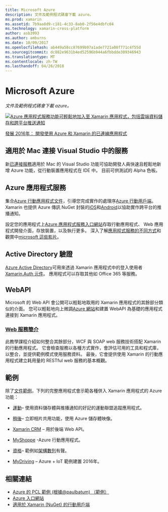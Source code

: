 ```yaml
---
title: Microsoft Azure
description: 文件及範例程式碼會下載 azure。
ms.prod: xamarin
ms.assetid: 7b9aa8d9-c181-4c33-8ab0-2f56e4dbfc04
ms.technology: xamarin-cross-platform
author: asb3993
ms.author: amburns
ms.date: 10/09/2017
ms.openlocfilehash: ab449a58cc87699b97a1ade7721a08f771c4f55d
ms.sourcegitcommit: dc882e9631b4ed52596b944a6fbbdde309346943
ms.translationtype: MT
ms.contentlocale: zh-TW
ms.lasthandoff: 04/26/2018
---
```

# <a name="microsoft-azure"></a>Microsoft Azure

_文件及範例程式碼會下載 azure。_

[ ![](images/evolve-mikej-azure-sml.png "Azure 應用程式服務功能可輕鬆地加入至 Xamarin 應用程式，包括雲端資料儲存和跨平台推送通知")](https://evolve.xamarin.com/session/56ec886fde91c6253c277bc6)

[發展 2016年： 開發使用 Azure 和 Xamarin 的已連線應用程式](https://evolve.xamarin.com/session/56ec886fde91c6253c277bc6)

## <a name="connected-services-in-visual-studio-for-mac"></a>適用於 Mac 連接 Visual Studio 中的服務

新[已連接服務](connected-services.md)適用於 Mac 的 Visual Studio 功能可協助開發人員快速且輕鬆地新增 Azure 功能，從行動裝置應用程式在 IDE 中。 目前可供測試的 Alpha 色板。


## <a name="azure-app-services"></a>Azure 應用程式服務

集合[Azure 行動應用程式文件](~/cross-platform/data-cloud/mobile-apps.md)，引導您完成實作的處理序[Azure 行動用戶端](https://www.nuget.org/packages/Microsoft.Azure.Mobile.Client/)。
Xamarin 也提供 Azure 傳訊 NuGet 封裝的[iOS](https://www.nuget.org/packages/Xamarin.Azure.NotificationHubs.iOS/)和[Android](https://www.nuget.org/packages/Xamarin.Azure.NotificationHubs.Android/)以協助實作跨平台的推播通知。

設定您的應用程式上[Azure 應用程式服務入口網站](https://portal.azure.com/)存取行動應用程式、 Web 應用程式開發介面，存放裝置，以及執行更多。 深入了解[應用程式服務的不同方式](http://azure.microsoft.com/updates/whats-new-with-azure-app-service/)和觀賞中[microsoft 這些影片](http://azure.microsoft.com/campaigns/azure-march-announcement/)。

## <a name="active-directory-authentication"></a>Active Directory 驗證

[Azure Active Directory](~/cross-platform/data-cloud/active-directory/index.md)可用來透過 Xamarin 應用程式中的登入使用者[Xamarin.Auth 元件](https://www.nuget.org/packages/Xamarin.Auth/)。
應用程式可以存取其他如 Office 365 等服務。

## <a name="webapi"></a>WebAPI

Microsoft 的 Web API 會公開可以輕鬆地取用的 Xamarin 應用程式的其餘部分類似的介面。
您可以輕鬆地向上微調[Azure 網站](https://trywebsites.azurewebsites.net/)和建置 WebAPI 為基礎的應用程式連接到 Xamarin 應用程式。


###  <a name="introduction-to-web-servicescross-platformdata-cloudweb-servicesindexmd"></a>[Web 服務簡介](~/cross-platform/data-cloud/web-services/index.md)

此教學課程介紹如何整合其餘部分，WCF 與 SOAP web 服務技術搭配 Xamarin 的行動應用程式。 它會檢查服務以各種方式實作，會評估可用的工具和程式庫，以整合，並提供範例模式使用服務資料。 最後，它會提供使用 Xamarin 的行動應用程式建立耗用量的 RESTful web 服務的基本概觀。

## <a name="samples"></a>範例

除了[文件範例](https://github.com/xamarin/mobile-samples/tree/master/Azure)，下列的完整應用程式會示範各種併入 Xamarin 應用程式的 Azure 功能：

- [運動](https://github.com/xamarin/Sport)– 使用資料儲存體與推播通知的好記的運動聯盟追蹤應用程式。
- [稍後](https://github.com/pierceboggan/Moments)– 立即相片共用功能，使用 Azure 儲存體映像。
- [Xamarin CRM](https://github.com/xamarin/app-crm) – 用於後端 Web API。
- [MyShoppe](https://github.com/jamesmontemagno/MyShoppe) -Azure 行動應用程式。

- [資格](https://github.com/dotnet-architecture/eShopOnContainers)– 範例如[架構數列](https://www.microsoft.com/net/learn/architecture)有聲。
- [MyDriving](https://azure.microsoft.com/campaigns/mydriving/) – Azure + IoT 範例建置 2016年。


## <a name="related-links"></a>相關連結

- [Azure 的 PCL 範例 (根據@paulbatum) （範例）](https://github.com/paulbatum/mobile-services-xamarin-pcl)
- [Azure 入口網站](http://azure.microsoft.com/)
- [適用於 Xamarin (NuGet) 的行動用戶端](https://www.nuget.org/packages/Microsoft.Azure.Mobile.Client/)
